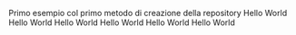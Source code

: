 Primo esempio col primo metodo di creazione della repository
Hello World
Hello World
Hello World
Hello World
Hello World
Hello World